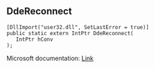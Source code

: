 ## DdeReconnect

```
[DllImport("user32.dll", SetLastError = true)]
public static extern IntPtr DdeReconnect(
   IntPtr hConv
);
```

Microsoft documentation: [Link](https://learn.microsoft.com/en-us/windows/win32/api/ddeml/nf-ddeml-ddereconnect)
